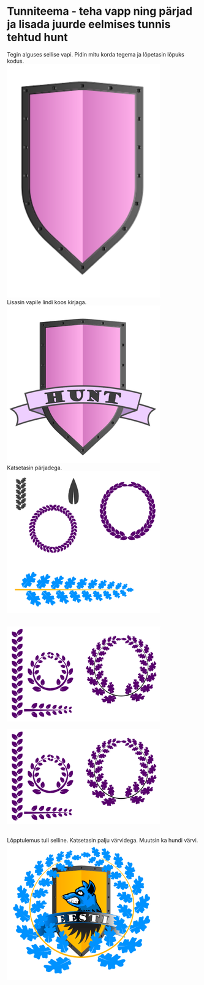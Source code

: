 # Tunniteema - teha vapp ning pärjad ja lisada juurde eelmises tunnis tehtud hunt

Tegin alguses sellise vapi. Pidin mitu korda tegema ja lõpetasin lõpuks kodus.
<br>
<img src="./images/vapp0.png" alt="Vapi tegemine" width="400"/><br>
Lisasin vapile lindi koos kirjaga.
<br>
<img src="./images/vapp1.png" alt="Vapi tegemine" width="400"/><br>
Katsetasin pärjadega.
<br>
<img src="./images/vapp2.png" alt="Vapi tegemine" width="400"/><br>

<br>
<img src="./images/vapp3.png" alt="Vapi tegemine" width="400"/><br>

<br>
<img src="./images/vapp3.png" alt="Vapi tegemine" width="400"/><br>

<br>

Lõpptulemus tuli selline. Katsetasin palju värvidega. Muutsin ka hundi värvi.
<img src="./images/vappvalmis.png" alt="Valmis vapp" width="400"/><br>